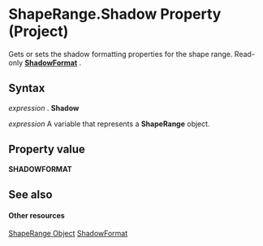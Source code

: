 
# ShapeRange.Shadow Property (Project)
Gets or sets the shadow formatting properties for the shape range. Read-only  **[ShadowFormat](http://msdn.microsoft.com/en-us/library/office/ff195339%28v=office.15%29)** .

## Syntax

 _expression_ . **Shadow**

 _expression_ A variable that represents a **ShapeRange** object.


## Property value

 **SHADOWFORMAT**


## See also


#### Other resources


[ShapeRange Object](315031aa-4b8c-424b-26e7-ce15897beb05.md)
[ShadowFormat](http://msdn.microsoft.com/en-us/library/office/ff195339%28v=office.15%29)
